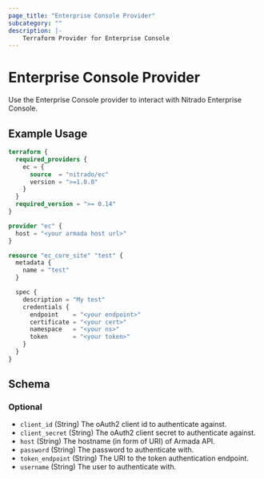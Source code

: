 ```yaml
---
page_title: "Enterprise Console Provider"
subcategory: ""
description: |-
    Terraform Provider for Enterprise Console
---
```


# Enterprise Console Provider

Use the Enterprise Console provider to interact with Nitrado Enterprise Console.

## Example Usage

```terraform
terraform {
  required_providers {
    ec = {
      source  = "nitrado/ec"
      version = ">=1.0.0"
    }
  }
  required_version = ">= 0.14"
}

provider "ec" {
  host = "<your armada host url>"
}

resource "ec_core_site" "test" {
  metadata {
    name = "test"
  }

  spec {
    description = "My test"
    credentials {
      endpoint    = "<your endpoint>"
      certificate = "<your cert>"
      namespace   = "<your ns>"
      token       = "<your token>"
    }
  }
}
```

<!-- schema generated by tfplugindocs -->
## Schema

### Optional

- `client_id` (String) The oAuth2 client id to authenticate against.
- `client_secret` (String) The oAuth2 client secret to authenticate against.
- `host` (String) The hostname (in form of URI) of Armada API.
- `password` (String) The password to authenticate with.
- `token_endpoint` (String) The URI to the token authentication endpoint.
- `username` (String) The user to authenticate with.
